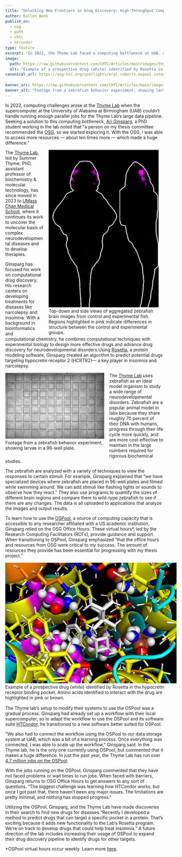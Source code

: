 ```yaml
---
title: "Unlocking New Frontiers in Drug Discovery: High-Throughput Computing in the Thyme Lab"
author: Kallen Wank
publish_on:
  - osg
  - path
  - chtc
  - htcondor
type: feature
excerpt: "In 2022, the Thyme Lab faced a computing bottleneck at UAB. Ari Ginsparg, a PhD student, turned to the OSG, gaining access to ten times more resources, which significantly advanced their research."
image:
  path: https://raw.githubusercontent.com/CHTC/Articles/main/images/thyme/structures.png
  alt: "Example of a prospective drug (white) identified by Rosetta in the hypocretin receptor binding pocket. Amino acids identified to interact with the drug are highlighted in pink or brown."
canonical_url: https://osg-htc.org/spotlights/oral-roberts-ospool-integration.html

banner_src: https://raw.githubusercontent.com/CHTC/Articles/main/images/thyme/grid.png
banner_alt: "Footage from a zebrafish behavior experiment, showing larvae in a 96-well plate."
---
```


In 2022, computing challenges arose at the [Thyme Lab](https://www.umassmed.edu/thymelab/) when the supercomputer at the University of Alabama at Birmingham (UAB) couldn’t handle running enough parallel jobs for the Thyme Lab’s large data pipeline. Seeking a solution to this computing bottleneck, [Ari Ginsparg](https://www.umassmed.edu/bmb/culture/monthly-department-features/monthly-department-features-posts/2023/07/thyme-lab/), a PhD student working in the lab noted that “a person on my thesis committee recommended the [OSG](https://osg-htc.org/), so we started exploring it. With the OSG, I was able to access more resources — about ten times more — which made a huge difference.”

<figure style="float: right; margin: 0 1rem 0 1rem; width: 350px;">
 <img src='https://raw.githubusercontent.com/CHTC/Articles/main/images/thyme/fish.png' height="500" width="350" class="figure-img img-fluid rounded" alt="Erik in the wet lab">
 <figcaption>Top-down and side views of aggregated zebrafish brain images from control and experimental fish. Regions highlighted in pink indicate differences in structure between the control and experimental groups.</figcaption>
</figure>

The [Thyme Lab](https://www.umassmed.edu/thymelab/), led by Summer Thyme, PhD, assistant professor of biochemistry & molecular technology, has since moved in 2023 to [UMass Chan Medical School](https://www.umassmed.edu/), where it continues its work to uncover the molecular basis of complex neurodevelopmental diseases and to develop therapies.

Ginsparg has focused his work on computational drug discovery. His research centers on developing treatments for diseases like narcolepsy and insomnia. With a background in bioinformatics and computational chemistry, he combines computational techniques with experimental biology to design more effective drugs and advance drug discovery for neurodevelopmental disorders.Using [Rosetta](https://rosettacommons.org/software/), a protein modeling software, Ginsparg created an algorithm to predict potential drugs targeting hypocretin receptor 2 (HCRTR2)— a key player in insomnia and narcolepsy.

<figure style="float: left; margin: 0 1rem 1rem 0; width: 315px;">
<img src='https://raw.githubusercontent.com/CHTC/Articles/main/images/thyme/grid.png' height="210" width="315" class="figure-img img-fluid rounded" alt="Footage from a zebrafish behavior experiment, showing larvae in a 96-well plate.">
<figcaption>Footage from a zebrafish behavior experiment, showing larvae in a 96-well plate.</figcaption>
</figure>

The [Thyme Lab](https://www.umassmed.edu/thymelab/) uses zebrafish as an ideal model organism to study a wide range of neurodevelopmental disorders. Zebrafish are a popular animal model in labs because they share roughly 70 percent of their DNA with humans, progress through their life cycle more quickly, and are more cost-effective to maintain in the large numbers required for rigorous biochemical studies.

The zebrafish are analyzed with a variety of techniques to view the responses to certain stimuli. For example, Ginsparg explained that “we have specialized devices where zebrafish are placed in 96-well plates and filmed while swimming around. We can add stimuli like flashing lights or sounds to observe how they react.” They also use programs to quantify the sizes of different brain regions and compare them to wild-type zebrafish to see if there are any changes. The data is all uploaded to applications that analyze the images and output results.

To learn how to use the [OSPool](https://osg-htc.org/services/open_science_pool.html), a source of computing capacity that is accessible to any researcher affiliated with a US academic institution, Ginsparg relied on the OSG Office Hours. These virtual hours*, led by the Research Computing Facilitators (RCFs), provide guidance and support. When transitioning to OSPool, Ginsparg emphasized “that the office hours and resources from OSG were critical to my success. The amount of resources they provide has been essential for progressing with my thesis project.”

<figure style="float: left; margin: 0 1rem 1rem 0; width: 545px;">
<img src='https://raw.githubusercontent.com/CHTC/Articles/main/images/thyme/structures.png' height="383" width="545" class="figure-img img-fluid rounded" alt="Example of a prospective drug (white) identified by Rosetta in the hypocretin receptor binding pocket. Amino acids identified to interact with the drug are highlighted in pink or brown.">
<figcaption>Example of a prospective drug (white) identified by Rosetta in the hypocretin receptor binding pocket. Amino acids identified to interact with the drug are highlighted in pink or brown.</figcaption>
</figure>

The Thyme lab’s setup to modify their systems to use the OSPool was a gradual process. Ginsparg had already set up a workflow with their local supercomputer, so to adapt the workflow to use the OSPool and its software suite [HTCondor](https://htcondor.org/), he transitioned to a new software better suited for OSPool.

“We also had to connect the workflow using the OSPool to our data storage system at UAB, which was a bit of a learning process. Once everything was connected, I was able to scale up the workflow,” Ginsparg said. In the Thyme lab, he is the only one currently using OSPool, but commented that it makes a huge difference. In just the past year, the Thyme Lab has run over [4.7 million jobs on the OSPool](https://osg-htc.org/projects.html?project=UAB_Thyme).

With the jobs running on the OSPool, Ginsparg commented that they have not faced problems or wait times to run jobs. When faced with barriers, Ginsparg returns to OSG Office Hours to get answers to any sort of questions. “The biggest challenge was learning how HTCondor works, but once I got past that, there haven’t been any major issues. The limitations are pretty minimal, and nothing has stopped progress.”

Utilizing the OSPool, Ginsparg, and the Thyme Lab have made discoveries in their search to find new drugs for diseases.“Recently I developed a method to predict drugs that can target a specific pocket in a protein. That’s exciting because it adds new functionality to the Lab’s Rosetta program. We’re on track to develop drugs that could help treat insomnia.” A future direction of the lab includes increasing their usage of OSPool to expand their drug discovery pipeline to identify drugs for other targets.

*OSPool virtual hours occur weekly. Learn more [here](https://portal.osg-htc.org/documentation/support_and_training/support/getting-help-from-RCFs/).
